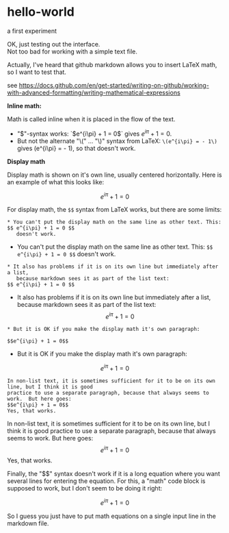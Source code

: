 # hello-world
a first experiment

OK, just testing out the interface.  
Not too bad for working with a simple text file.

Actually, I've heard that github markdown allows you to insert LaTeX math, so I want to test that.

see https://docs.github.com/en/get-started/writing-on-github/working-with-advanced-formatting/writing-mathematical-expressions

**Inline math:**

Math is called inline when it is placed in the flow of the text.
* "$"-syntax works: `$e^{i\pi} + 1 = 0$` gives $e^{i\pi} + 1 = 0$.
* But not the alternate "\\(" ... "\\)" syntax from LaTeX: `\(e^{i\pi} = - 1\)` gives \(e^{i\pi} = - 1\), so that doesn't work.

**Display math**

Display math is shown on it's own line, usually centered horizontally.  Here is an example of what this looks like:

$$ e^{i\pi} + 1 = 0 $$

For display math, the `$$` syntax from LaTeX works, but there are some limits:
```
* You can't put the display math on the same line as other text. This: $$ e^{i\pi} + 1 = 0 $$
   doesn't work.
```
* You can't put the display math on the same line as other text. This: `$$ e^{i\pi} + 1 = 0 $$` 
   doesn't work.
```
* It also has problems if it is on its own line but immediately after a list, 
   because markdown sees it as part of the list text:
$$ e^{i\pi} + 1 = 0 $$
```
* It also has problems if it is on its own line but immediately after a list, 
   because markdown sees it as part of the list text:
$$ e^{i\pi} + 1 = 0 $$
```
* But it is OK if you make the display math it's own paragraph:

$$e^{i\pi} + 1 = 0$$
```
* But it is OK if you make the display math it's own paragraph:

$$e^{i\pi} + 1 = 0$$
```
In non-list text, it is sometimes sufficient for it to be on its own line, but I think it is good 
practice to use a separate paragraph, because that always seems to work.  But here goes:
$$e^{i\pi} + 1 = 0$$
Yes, that works.
```
In non-list text, it is sometimes sufficient for it to be on its own line, but I think it is good 
practice to use a separate paragraph, because that always seems to work.  But here goes:
$$e^{i\pi} + 1 = 0$$
Yes, that works.

Finally, the "$$" syntax doesn't work if it is a long equation where you want several lines for 
entering the equation.  For this, a "math" code block is supposed to work, but I don't seem to be doing it right:
```math
e^{i\pi}  + 1 = 0
```
So I guess you just have to put math equations on a single input line in the markdown file.
